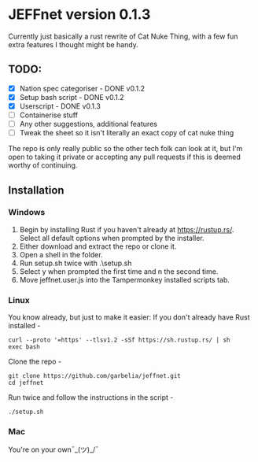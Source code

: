 # JEFFnet version 0.1.3

Currently just basically a rust rewrite of Cat Nuke Thing, with a few fun extra features I thought might be handy. 

## TODO:
- [x] Nation spec categoriser - DONE v0.1.2
- [x] Setup bash script - DONE v0.1.2
- [x] Userscript - DONE v0.1.3
- [ ] Containerise stuff
- [ ] Any other suggestions, additional features
- [ ] Tweak the sheet so it isn't literally an exact copy of cat nuke thing

The repo is only really public so the other tech folk can look at it, but I'm open to taking it private or accepting any pull requests if this is deemed worthy of continuing.


## Installation

### Windows
1. Begin by installing Rust if you haven't already at https://rustup.rs/. Select all default options when prompted by the installer.
2. Either download and extract the repo or clone it.
3. Open a shell in the folder.
4. Run setup.sh twice with .\setup.sh
5. Select y when prompted the first time and n the second time.
6. Move jeffnet.user.js into the Tampermonkey installed scripts tab.

### Linux
You know already, but just to make it easier:
If you don't already have Rust installed -
```
curl --proto '=https' --tlsv1.2 -sSf https://sh.rustup.rs/ | sh
exec bash
```
Clone the repo -
```
git clone https://github.com/garbelia/jeffnet.git
cd jeffnet
```
Run twice and follow the instructions in the script -
```
./setup.sh
```

### Mac 
You're on your own¯\_(ツ)_/¯